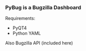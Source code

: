 ### PyBug is a Bugzilla Dashboard

Requirements:

* PyQT4
* Python YAML

Also Bugzilla API (included here)
